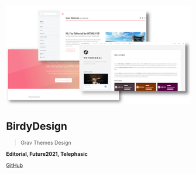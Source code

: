 <!-- _coverpage.md -->

![logo](./images/grav_themes.png)

# BirdyDesign 

> Grav Themes Design

**Editorial, Future2021, Telephasic**

[GitHub](https://github.com/pmoreno-rodriguez)
